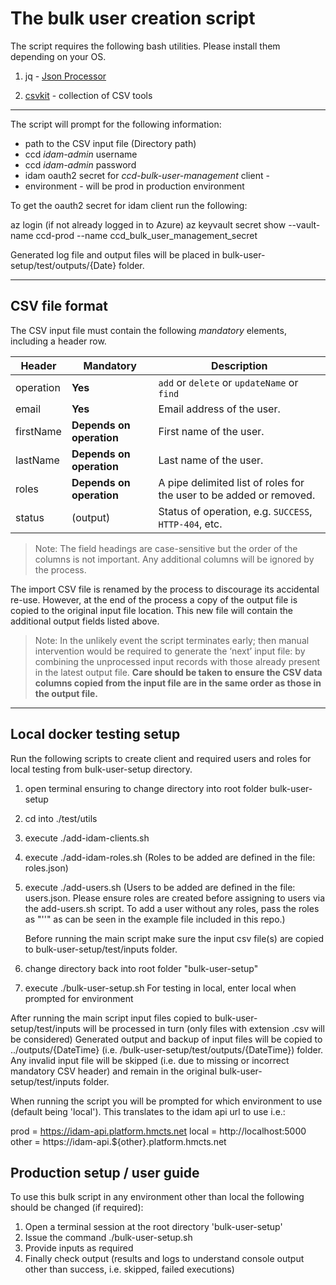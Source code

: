 # The bulk user creation script

The script requires the following bash utilities. Please install them depending on your OS.

1. jq - [Json Processor](https://stedolan.github.io/jq)

2. [csvkit](https://formulae.brew.sh/formula/csvkit) - collection of CSV tools 

----

The script will prompt for the following information:

* path to the CSV input file (Directory path)
* ccd _idam-admin_ username
* ccd _idam-admin_ password
* idam oauth2 secret for _ccd-bulk-user-management_ client - 
* environment - will be prod in production environment

To get the oauth2 secret for idam client run the following:

az login (if not already logged in to Azure)
az keyvault secret show --vault-name ccd-prod --name ccd_bulk_user_management_secret

Generated log file and output files will be placed in bulk-user-setup/test/outputs/{Date} folder.

----

## CSV file format

The CSV input file must contain the following *mandatory* elements, including a header row.

| Header       | Mandatory                | Description                                                         |
|--------------|--------------------------|---------------------------------------------------------------------|
| operation    | **Yes**                  | `add` or `delete` or `updateName` or `find`                         |
| email        | **Yes**                  | Email address of the user.                                          |
| firstName    | **Depends on operation** | First name of the user.                                             |
| lastName     | **Depends on operation** | Last name of the user.                                              |
| roles        | **Depends on operation** | A pipe delimited list of roles for the user to be added or removed. |
| status       | (output)                 | Status of operation, e.g. `SUCCESS`, `HTTP-404`, etc.               |

> Note: The field headings are case-sensitive but the order of the columns is not important. Any additional columns
  will be ignored by the process.

The import CSV file is renamed by the process to discourage its accidental re-use. However, at the end of the process
 a copy of the output file is copied to the original input file location. This new file will contain the additional
 output fields listed above.

> Note: In the unlikely event the script terminates early; then manual intervention would be required to generate the
  ‘next’ input file: by combining the unprocessed input records with those already present in the latest output file.
  **Care should be taken to ensure the CSV data columns copied from the input file are in the same order as those in
  the output file.**

----

## Local docker testing setup

Run the following scripts to create client and required users and roles for local testing from bulk-user-setup directory.

1. open terminal ensuring to change directory into root folder bulk-user-setup
2. cd into ./test/utils
3. execute ./add-idam-clients.sh
4. execute ./add-idam-roles.sh
   (Roles to be added are defined in the file: roles.json)
5. execute ./add-users.sh
   (Users to be added are defined in the file: users.json. Please ensure roles are created before assigning to users via the add-users.sh 
    script. To add a user without any roles, pass the roles as "''" as can be seen in the example file included in this repo.)

   Before running the main script make sure the input csv file(s) are copied to bulk-user-setup/test/inputs folder.

6. change directory back into root folder "bulk-user-setup"
7. execute ./bulk-user-setup.sh
   For testing in local, enter local when prompted for environment

After running the main script input files copied to bulk-user-setup/test/inputs will be processed in turn (only files with extension .csv will be considered)
Generated output and backup of input files will be copied to ../outputs/{DateTime} (i.e. /bulk-user-setup/test/outputs/{DateTime}) folder.
Any invalid input file will be skipped (i.e. due to missing or incorrect mandatory CSV header) and remain in the original bulk-user-setup/test/inputs folder.

When running the script you will be prompted for which environment to use (default being 'local'). This translates to the idam api url to use i.e.:

prod = https://idam-api.platform.hmcts.net
local = http://localhost:5000
other = https://idam-api.${other}.platform.hmcts.net

## Production setup / user guide

To use this bulk script in any environment other than local the following should be changed (if required):

1. Open a terminal session at the root directory 'bulk-user-setup'
2. Issue the command ./bulk-user-setup.sh
3. Provide inputs as required
4. Finally check output (results and logs to understand console output other than success, i.e. skipped, failed executions)

